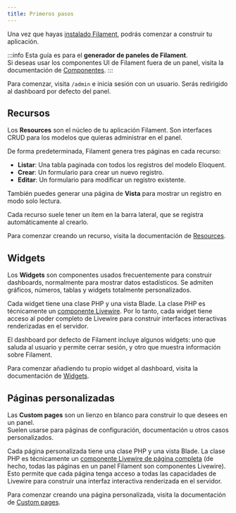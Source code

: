 ```yaml
---
title: Primeros pasos
---
```


Una vez que hayas [instalado Filament](introduction/installation#installing-the-panel-builder), podrás comenzar a construir tu aplicación.

:::info
Esta guía es para el **generador de paneles de Filament**.  
Si deseas usar los componentes UI de Filament fuera de un panel, visita la documentación de [Componentes](components).
:::

Para comenzar, visita `/admin` e inicia sesión con un usuario. Serás redirigido al dashboard por defecto del panel.

## Recursos

Los **Resources** son el núcleo de tu aplicación Filament. Son interfaces CRUD para los modelos que quieras administrar en el panel.

De forma predeterminada, Filament genera tres páginas en cada recurso:
- **Listar**: Una tabla paginada con todos los registros del modelo Eloquent.
- **Crear**: Un formulario para crear un nuevo registro.
- **Editar**: Un formulario para modificar un registro existente.

También puedes generar una página de **Vista** para mostrar un registro en modo solo lectura.

Cada recurso suele tener un ítem en la barra lateral, que se registra automáticamente al crearlo.

Para comenzar creando un recurso, visita la documentación de [Resources](resources).

## Widgets

Los **Widgets** son componentes usados frecuentemente para construir dashboards, normalmente para mostrar datos estadísticos. Se admiten gráficos, números, tablas y widgets totalmente personalizados.

Cada widget tiene una clase PHP y una vista Blade. La clase PHP es técnicamente un [componente Livewire](https://livewire.laravel.com/docs/components). Por lo tanto, cada widget tiene acceso al poder completo de Livewire para construir interfaces interactivas renderizadas en el servidor.

El dashboard por defecto de Filament incluye algunos widgets: uno que saluda al usuario y permite cerrar sesión, y otro que muestra información sobre Filament.

Para comenzar añadiendo tu propio widget al dashboard, visita la documentación de [Widgets](widgets).

## Páginas personalizadas

Las **Custom pages** son un lienzo en blanco para construir lo que desees en un panel.  
Suelen usarse para páginas de configuración, documentación u otros casos personalizados.

Cada página personalizada tiene una clase PHP y una vista Blade. La clase PHP es técnicamente un [componente Livewire de página completa](https://livewire.laravel.com/docs/components) (de hecho, todas las páginas en un panel Filament son componentes Livewire).  
Esto permite que cada página tenga acceso a todas las capacidades de Livewire para construir una interfaz interactiva renderizada en el servidor.

Para comenzar creando una página personalizada, visita la documentación de [Custom pages](navigation/custom-pages).